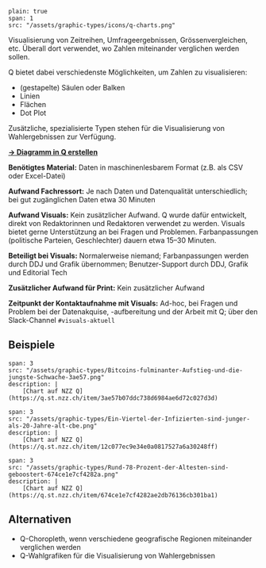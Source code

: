 ```image
plain: true
span: 1
src: "/assets/graphic-types/icons/q-charts.png"
```

Visualisierung von Zeitreihen, Umfrageergebnissen, Grössenvergleichen, etc. Überall dort verwendet, wo Zahlen miteinander verglichen werden sollen.

Q bietet dabei verschiedenste Möglichkeiten, um Zahlen zu visualisieren:
- (gestapelte) Säulen oder Balken
- Linien
- Flächen
- Dot Plot

Zusätzliche, spezialisierte Typen stehen für die Visualisierung von Wahlergebnissen zur Verfügung.

[**→ Diagramm in Q erstellen**](https://q.st.nzz.ch/editor/chart)

**Benötigtes Material:**  Daten in maschinenlesbarem Format (z.B. als CSV oder Excel-Datei)

**Aufwand Fachressort:** Je nach Daten und Datenqualität unterschiedlich; bei gut zugänglichen Daten etwa 30 Minuten

**Aufwand Visuals:** Kein zusätzlicher Aufwand. 
Q wurde dafür entwickelt, direkt von Redaktorinnen und Redaktoren verwendet zu werden. Visuals bietet gerne Unterstützung an bei Fragen und Problemen.
Farbanpassungen (politische Parteien, Geschlechter) dauern etwa 15–30 Minuten.

**Beteiligt bei Visuals:** Normalerweise niemand; Farbanpassungen werden durch DDJ und Grafik übernommen; Benutzer-Support durch DDJ, Grafik und Editorial Tech

**Zusätzlicher Aufwand für Print:** Kein zusätzlicher Aufwand

**Zeitpunkt der Kontaktaufnahme mit Visuals:** Ad-hoc, bei Fragen und Problem bei der Datenakquise, -aufbereitung und der Arbeit mit Q; über den Slack-Channel `#visuals-aktuell`

## Beispiele
```image
span: 3
src: "/assets/graphic-types/Bitcoins-fulminanter-Aufstieg-und-die-jungste-Schwache-3ae57.png"
description: |
	[Chart auf NZZ Q](https://q.st.nzz.ch/item/3ae57b07ddc738d6984ae6d72c027d3d)
```

```image
span: 3
src: "/assets/graphic-types/Ein-Viertel-der-Infizierten-sind-junger-als-20-Jahre-alt-cbe.png"
description: |
	[Chart auf NZZ Q](https://q.st.nzz.ch/item/12c077ec9e34e0a0817527a6a30248ff)
```

```image
span: 3
src: "/assets/graphic-types/Rund-78-Prozent-der-Altesten-sind-geboostert-674ce1e7cf4282a.png"
description: |
	[Chart auf NZZ Q](https://q.st.nzz.ch/item/674ce1e7cf4282ae2db76136cb301ba1)
```

## Alternativen
- Q-Choropleth, wenn verschiedene geografische Regionen miteinander verglichen werden
- Q-Wahlgrafiken für die Visualisierung von Wahlergebnissen